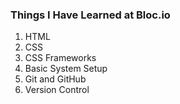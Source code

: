 

### Things I Have Learned at Bloc.io

1. HTML
2. CSS
3. CSS Frameworks
4. Basic System Setup
5. Git and GitHub
6. Version Control
